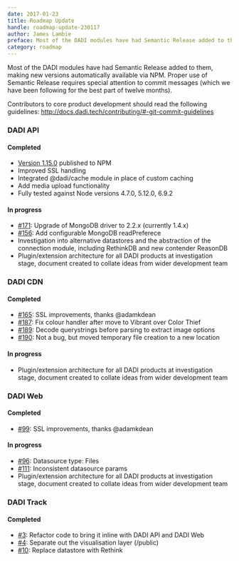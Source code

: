 ```yaml
---
date: 2017-01-23
title: Roadmap Update
handle: roadmap-update-230117
author: James Lambie
preface: Most of the DADI modules have had Semantic Release added to them, making new versions automatically available via NPM.
category: roadmap
---
```


Most of the DADI modules have had Semantic Release added to them, making new versions automatically available via NPM. Proper use of Semantic Release requires special attention to commit messages (which we have been following for the best part of twelve months).

Contributors to core product development should read the following guidelines: http://docs.dadi.tech/contributing/#-git-commit-guidelines

### DADI API

#### Completed

* [Version 1.15.0](https://github.com/dadi/api/releases/tag/v1.15.0) published to NPM
* Improved SSL handling
* Integrated @dadi/cache module in place of custom caching
* Add media upload functionality
* Fully tested against Node versions 4.7.0, 5.12.0, 6.9.2

#### In progress

* [#171](https://github.com/dadi/api/issues/171): Upgrade of MongoDB driver to 2.2.x (currently 1.4.x)
* [#156](https://github.com/dadi/api/issues/156): Add configurable MongoDB readPreferece
* Investigation into alternative datastores and the abstraction of the connection module, including RethinkDB and new contender ReasonDB
* Plugin/extension architecture for all DADI products at investigation stage, document created to collate ideas from wider development team

### DADI CDN

#### Completed

* [#165](https://github.com/dadi/cdn/issues/165): SSL improvements, thanks @adamkdean
* [#187](https://github.com/dadi/cdn/issues/187): Fix colour handler after move to Vibrant over Color Thief
* [#189](https://github.com/dadi/cdn/issues/189): Decode querystrings before parsing to extract image options
* [#190](https://github.com/dadi/cdn/issues/190): Not a bug, but moved temporary file creation to a new location

#### In progress

* Plugin/extension architecture for all DADI products at investigation stage, document created to collate ideas from wider development team

### DADI Web

#### Completed

* [#99](https://github.com/dadi/web/issues/99): SSL improvements, thanks @adamkdean

#### In progress

* [#96](https://github.com/dadi/web/issues/96): Datasource type: Files
* [#111](https://github.com/dadi/web/issues/111): Inconsistent datasource params
* Plugin/extension architecture for all DADI products at investigation stage, document created to collate ideas from wider development team

### DADI Track

#### Completed

* [#3](https://github.com/dadi/track/issues/3): Refactor code to bring it inline with DADI API and DADI Web
* [#4](https://github.com/dadi/track/issues/4): Separate out the visualisation layer (/public)
* [#10](https://github.com/dadi/track/issues/10): Replace datastore with Rethink
